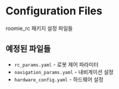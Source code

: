 # Configuration Files

roomie_rc 패키지 설정 파일들

## 예정된 파일들
- `rc_params.yaml` - 로봇 제어 파라미터
- `navigation_params.yaml` - 내비게이션 설정
- `hardware_config.yaml` - 하드웨어 설정
